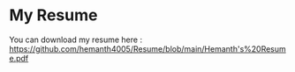 # My Resume
You can download my resume here : https://github.com/hemanth4005/Resume/blob/main/Hemanth's%20Resume.pdf

